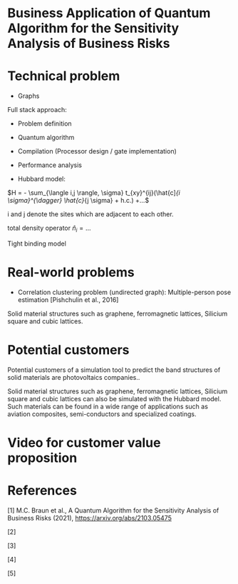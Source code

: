 # Business Application of Quantum Algorithm for the Sensitivity Analysis of Business Risks


# Technical problem

- Graphs

Full stack approach:

- Problem definition

- Quantum algorithm

- Compilation (Processor design / gate implementation)

- Performance analysis

- Hubbard model:

$H = - \sum_{\langle i,j \rangle, \sigma} t_{xy}^{ij}(\hat{c]_{i \sigma}^{\dagger} \hat{c}_{j \sigma} + h.c.) +...$

i and j denote the sites which are adjacent to each other.

total density operator $\hat{n}_i = ...$

Tight binding model


# Real-world problems

- Correlation clustering problem (undirected graph): Multiple-person pose estimation [Pishchulin et al., 2016]



Solid material structures such as graphene, ferromagnetic lattices, Silicium square and cubic lattices.

# Potential customers

Potential customers of a simulation tool to predict the band structures of solid materials are photovoltaics companies..

Solid material structures such as graphene, ferromagnetic lattices, Silicium square and cubic lattices can also be simulated with the Hubbard model. Such materials can be found in a wide range of applications such as aviation composites, semi-conductors and specialized coatings.


# Video for customer value proposition


# References

[1] M.C. Braun et al., A Quantum Algorithm for the Sensitivity Analysis of Business Risks (2021), https://arxiv.org/abs/2103.05475

[2]

[3]

[4]

[5]
